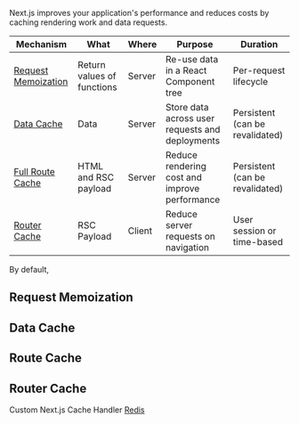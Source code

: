 Next.js improves your application's performance and reduces costs by caching rendering work and data requests.

| Mechanism                                                                                                | What                       | Where  | Purpose                                         | Duration                        |
| -------------------------------------------------------------------------------------------------------- | -------------------------- | ------ | ----------------------------------------------- | ------------------------------- |
| [Request Memoization](https://nextjs.org/docs/app/building-your-application/caching#request-memoization) | Return values of functions | Server | Re-use data in a React Component tree           | Per-request lifecycle           |
| [Data Cache](https://nextjs.org/docs/app/building-your-application/caching#data-cache)                   | Data                       | Server | Store data across user requests and deployments | Persistent (can be revalidated) |
| [Full Route Cache](https://nextjs.org/docs/app/building-your-application/caching#full-route-cache)       | HTML and RSC payload       | Server | Reduce rendering cost and improve performance   | Persistent (can be revalidated) |
| [Router Cache](https://nextjs.org/docs/app/building-your-application/caching#router-cache)               | RSC Payload                | Client | Reduce server requests on navigation            | User session or time-based      |

By default,

## Request Memoization

## Data Cache
## Route Cache
## Router Cache

Custom Next.js Cache Handler
[Redis](https://github.com/vercel/next.js/tree/canary/examples/cache-handler-redis)